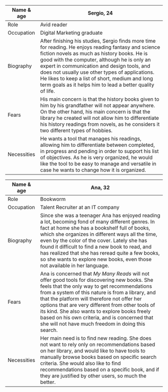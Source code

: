 | Name & age  | Sergio, 24                                                                                                                                                                                                                                                                                                                                                                                                          |
| ----------- | ------------------------------------------------------------------------------------------------------------------------------------------------------------------------------------------------------------------------------------------------------------------------------------------------------------------------------------------------------------------------------------------------------------------- |
| Role        | Avid reader                                                                                                                                                                                                                                                                                                                                                                                                         |
| Occupation  | Digital Marketing graduate                                                                                                                                                                                                                                                                                                                                                                                          |
| Biography   | After finishing his studies, Sergio finds more time for reading. He enjoys reading fantasy and science fiction novels as much as history books. He is good with the computer, although he is only an expert in communication and design tools, and does not usually use other types of applications. He likes to keep a list of short, medium and long term goals as it helps him to lead a better quality of life. |
| Fears       | His main concern is that the history books given to him by his grandfather will not appear anywhere. On the other hand, his main concern is that the library he created will not allow him to differentiate his history readings from novels, as he considers it two different types of hobbies.                                                                                                                    |
| Necessities | He wants a tool that manages his readings, allowing him to differentiate between completed, in progress and pending in order to support his list of objectives. As he is very organized, he would like the tool to be easy to manage and versatile in case he wants to change how it is organized.                                                                                                                  |

| Name & age  | Ana, 32                                                                                                                                                                                                                                                                                                                                                                                                                                                     |
| ----------- | ----------------------------------------------------------------------------------------------------------------------------------------------------------------------------------------------------------------------------------------------------------------------------------------------------------------------------------------------------------------------------------------------------------------------------------------------------------- |
| Role        | Bookworm                                                                                                                                                                                                                                                                                                                                                                                                                                                    |
| Occupation  | Talent Recruiter at an IT company                                                                                                                                                                                                                                                                                                                                                                                                                           |
| Biography   | Since she was a teenager Ana has enjoyed reading a lot, becoming fond of many different genres. In fact at home she has a bookshelf full of books, which she organizes in different ways all the time, even by the color of the cover. Lately she has found it difficult to find a new book to read, and has realized that she has reread quite a few books, so she wants to explore new books, even those not available in her language.                   |
| Fears       | Ana is concerned that _My Many Reads_ will not offer good tools for discovering new books. She feels that the only way to get recommendations from a system of this nature is from a library, and that the platform will therefore not offer her options that are very different from other tools of its kind. She also wants to explore books freely based on his own criteria, and is concerned that she will not have much freedom in doing this search. |
| Necessities | Her main need is to find new reading. She does not want to rely only on recommendations based on her library, and would like to have tools to manually browse books based on specific search criteria. She would also like to find recommendations based on a specific book, and if they are justified by other users, so much the better.                                                                                                                  |
